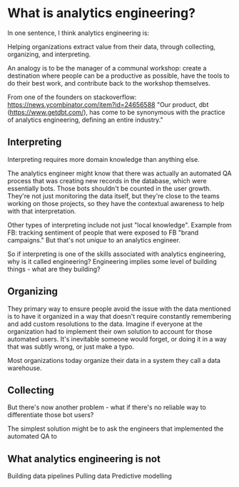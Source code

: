 # What is analytics engineering?

In one sentence, I think analytics engineering is:

Helping organizations extract value from their data, through collecting, organizing, and interpreting.

An analogy is to be the manager of a communal workshop: create a destination where people can be a productive as possible, have the tools to do their best work, and contribute back to the workshop themselves.

From one of the founders on stackoverflow: https://news.ycombinator.com/item?id=24656588 "Our product, dbt (https://www.getdbt.com/), has come to be synonymous with the practice of analytics engineering, defining an entire industry."

## Interpreting

Interpreting requires more domain knowledge than anything else. 

The analytics engineer might know that there was actually an automated QA process that was creating new records in the database, which were essentially bots. Those bots shouldn't be counted in the user growth. They're not just monitoring the data itself, but they're close to the teams working on those projects, so they have the contextual awareness to help with that interpretation.

Other types of interpreting include not just "local knowledge". Example from FB: tracking sentiment of people that were exposed to FB "brand campaigns." But that's not _unique_ to an analytics engineer.

So if interpreting is one of the skills associated with analytics engineering, why is it called engineering? Engineering implies some level of building things - what are they building?

## Organizing

They primary way to ensure people avoid the issue with the data mentioned is to have it organized in a way that doesn't require constantly remembering and add custom resolutions to the data. Imagine if everyone at the organization had to implement their own solution to account for those automated users. It's inevitable someone would forget, or doing it in a way that was subtly wrong, or just make a typo.

Most organizations today organize their data in a system they call a data warehouse.

## Collecting

But there's now another problem - what if there's no reliable way to differentiate those bot users? 

The simplest solution might be to ask the engineers that implemented the automated QA to 

## What analytics engineering is not

Building data pipelines
Pulling data
Predictive modelling